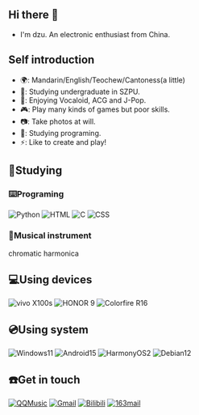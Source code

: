 ## Hi there 👋

- I'm dzu. An electronic enthusiast from China.

## Self introduction

- 🌍: Mandarin/English/Teochew/Cantoness(a little)
- 📖: Studying undergraduate in SZPU.
- 🎵: Enjoying Vocaloid, ACG and J-Pop.
- 🎮: Play many kinds of games but poor skills.
- 📷: Take photos at will.
- 🌱: Studying programing.
- ⚡️: Like to create and play!

## 🌱Studying

### ⌨️Programing
![Python](https://img.shields.io/badge/Python-3776AB?logo=python&logoColor=fff)
![HTML](https://img.shields.io/badge/HTML-E34F26?logo=html5&logoColor=fff)
![C](https://img.shields.io/badge/C-A8B9CC?logo=c&logoColor=fff)
![CSS](https://img.shields.io/badge/CSS-663399?logo=css&logoColor=fff)

### 🎵Musical instrument
chromatic harmonica

## 💻Using devices
![vivo X100s](https://img.shields.io/badge/vivo%20X100s-415fff?logo=vivo&logoColor=fff)
![HONOR 9](https://img.shields.io/badge/Honor%209-000000?logo=honor&logoColor=fff)
![Colorfire R16](https://img.shields.io/badge/Colorfire%20R16-%23ED1C24?logoColor=white)

## 💿Using system
![Windows11](https://custom-icon-badges.demolab.com/badge/Windows%2011-0078D6?logo=windows11&logoColor=white)
![Android15](https://img.shields.io/badge/Android%2015-3DDC84?logo=android&logoColor=white)
![HarmonyOS2](https://img.shields.io/badge/Harmony%20OS%202-000000?logo=harmonyos&logoColor=fff)
![Debian12](https://img.shields.io/badge/Debian%2012-A81D33?logo=debian&logoColor=fff)

## ☎️Get in touch
[![QQMusic](https://custom-icon-badges.demolab.com/badge/QQMusic-31C27C?logo=qqmusic)](https://y.qq.com/n/ryqq/playlist/3716229321)
[![Gmail](https://img.shields.io/badge/Gmail-EA4335?logo=gmail&logoColor=fff)](mailto:dzu166831@gamil.com)
[![Bilibili](https://img.shields.io/badge/Gmail-00A1D6?logo=bilibili&logoColor=fff)](https://space.bilibili.com/444969228)
[![163mail](https://custom-icon-badges.demolab.com/badge/163mail-DB0816?logo=163mail&logoColor=white)](mailto:h1754141938@163.com)


<!--
**dzuisk/dzuisk** is a ✨ _special_ ✨ repository because its `README.md` (this file) appears on your GitHub profile.

Here are some ideas to get you started:

- 🔭 I’m currently working on ...
- 🌱 I’m currently learning Programing
- 👯 I’m looking to collaborate on ...
- 🤔 I’m looking for help with ...
- 💬 Ask me about ...
- 📫 How to reach me: ...
- 😄 Pronouns: ...
- ⚡ Fun fact: ...
-->
